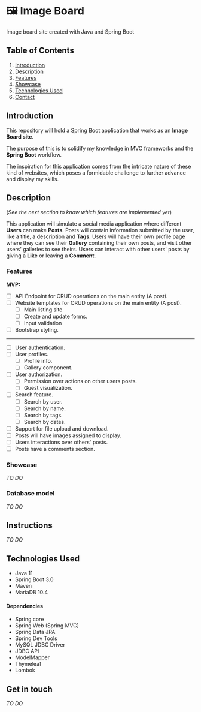 # 🖼 Image Board
Image board site created with Java and Spring Boot

## Table of Contents
1. [Introduction](#introduction)
2. [Description](#description)
3. [Features](#features)
4. [Showcase](#showcase)
5. [Technologies Used](#technologies-used)
6. [Contact](#get-in-touch)

## Introduction

This repository will hold a Spring Boot application that works as an **Image Board site**.

The purpose of this is to solidify my knowledge in MVC frameworks and the **Spring Boot** workflow. 

The inspiration for this application comes from the intricate nature of these kind of websites, which poses a formidable challenge to further advance and display my skills.

## Description

(*See the next section to know which features are implemented yet*)

This application will simulate a social media application where different **Users** can make **Posts**. 
Posts will contain information submitted by the user, like a title, a description and **Tags**. 
Users will have their own profile page where they can see their **Gallery** containing their own posts, and visit other users' galleries to see theirs.
Users can interact with other users' posts by giving a **Like** or leaving a **Comment**.

### Features

**MVP:**
- [ ] API Endpoint for CRUD operations on the main entity (A post).
- [ ] Website templates for CRUD operations on the main entity (A post).
  - [ ] Main listing site
  - [ ] Create and update forms.
  - [ ] Input validation
- [ ] Bootstrap styling.
- - - -
- [ ] User authentication.
- [ ] User profiles.
  - [ ] Profile info.
  - [ ] Gallery component.
- [ ] User authorization.
  - [ ] Permission over actions on other users posts.
  - [ ] Guest visualization.
- [ ] Search feature.
  - [ ] Search by user.
  - [ ] Search by name.
  - [ ] Search by tags.
  - [ ] Search by dates.
- [ ] Support for file upload and download.
- [ ] Posts will have images assigned to display.
- [ ] Users interactions over others' posts.
- [ ] Posts have a comments section.

### Showcase

*TO DO*

### Database model

*TO DO*

## Instructions

*TO DO*

## Technologies Used

- Java 11
- Spring Boot 3.0
- Maven
- MariaDB 10.4

#### Dependencies

- Spring core
- Spring Web (Spring MVC)
- Spring Data JPA
- Spring Dev Tools
- MySQL JDBC Driver
- JDBC API
- ModelMapper
- Thymeleaf
- Lombok

## Get in touch

*TO DO*
